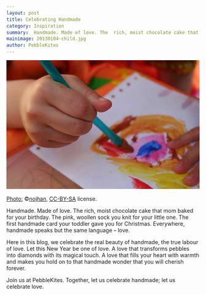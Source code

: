 ```yaml
---
layout: post
title: Celebrating Handmade
category: Inspiration
summary:  Handmade. Made of love. The  rich, moist chocolate cake that mom baked for your birthday. The pink, woollen sock you knit for your little one. The first handmade card your toddler gave you for Christmas. Everywhere, handmade speaks but the same language – love.
mainimage: 20130104-child.jpg
author: PebbleKites
---
```


![Card for mummy](/contents/full/20130104-child.jpg)

<span class="photo-credit"> <a href="http://www.flickr.com/photos/nojhan/3603491639/">Photo:</a> ©<a href="http://www.flickr.com/photos/nojhan">nojhan</a>, <a href="http://creativecommons.org/licenses/by-sa/3.0/" rel="nofollow">CC-BY-SA</a> license.</span>

Handmade. Made of love. The  rich, moist chocolate cake that mom baked for your birthday. The pink, woollen sock you knit for your little one. The first handmade card your toddler gave you for Christmas. Everywhere, handmade speaks but the same language – love.

Here in this blog, we celebrate the real beauty of handmade, the true labour of love. Let this New Year be one of love. A love that transforms pebbles into diamonds with its magical touch. A love that fills your heart with warmth and makes you hold on to that handmade wonder that you will cherish forever.

Join us at PebbleKites. Together, let us celebrate handmade; let us celebrate love.
